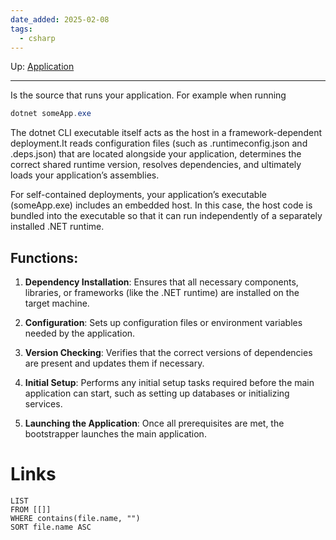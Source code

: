```yaml
---
date_added: 2025-02-08
tags:
  - csharp
---
```

Up: [Application](Application.md)
___
 Is the source that runs your application. For example when running
 
```powershell
dotnet someApp.exe
```

The dotnet CLI executable itself acts as the host in a framework-dependent deployment.It reads configuration files (such as .runtimeconfig.json and .deps.json) that are located alongside your application, determines the correct shared runtime version, resolves dependencies, and ultimately loads your application’s assemblies.

For self-contained deployments, your application’s executable (someApp.exe) includes an embedded host. In this case, the host code is bundled into the executable so that it can run independently of a separately installed .NET runtime.
## Functions: 
1. **Dependency Installation**: Ensures that all necessary components, libraries, or frameworks (like the .NET runtime) are installed on the target machine.
    
2. **Configuration**: Sets up configuration files or environment variables needed by the application.
    
3. **Version Checking**: Verifies that the correct versions of dependencies are present and updates them if necessary.
    
4. **Initial Setup**: Performs any initial setup tasks required before the main application can start, such as setting up databases or initializing services.
    
5. **Launching the Application**: Once all prerequisites are met, the bootstrapper launches the main application.

# Links
```dataview
LIST
FROM [[]]
WHERE contains(file.name, "")
SORT file.name ASC
```

